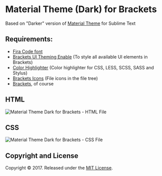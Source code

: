 # Material Theme (Dark) for Brackets
Based on "Darker" version of [Material Theme](http://equinsuocha.io/material-theme/) for Sublime Text

## Requirements:
  * [Fira Code font](https://github.com/tonsky/FiraCode/releases)
  * [Brackets UI Theming Enable](https://github.com/notasz/brackets-uitheming) (To style all available UI elements in Brackets)
  * [Color Highlighter](https://github.com/Taraflex/Brackets-Color-Highlighter) (Color highlighter for CSS, LESS, SCSS, SASS and Stylus)
  * [Brackets Icons](https://github.com/ivogabe/Brackets-Icons) (File icons in the file tree)
  * [Brackets](http://brackets.io/), of course
  
## HTML
![Material Theme Dark for Brackets - HTML File](https://raw.githubusercontent.com/naderi/material-theme-for-brackets/master/screenshots/html.png)

## CSS
![Material Theme Dark for Brackets - CSS File](https://raw.githubusercontent.com/naderi/material-theme-for-brackets/master/screenshots/css.png)

## Copyright and License
Copyright &copy; 2017. Released under the [MIT License](https://github.com/naderi/material-theme-for-brackets/blob/master/LICENSE).
